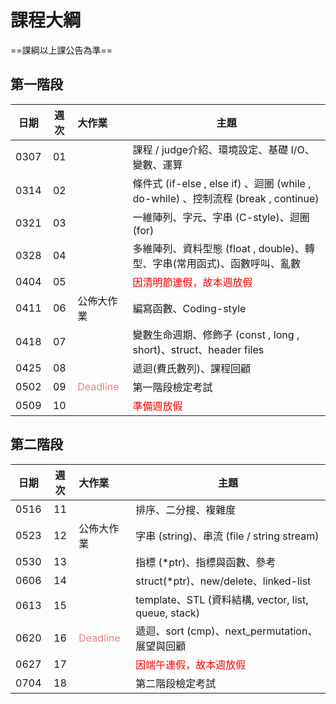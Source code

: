 # 課程大綱

==課綱以上課公告為準==

## 第一階段

| 日期 | 週次 | 大作業     | 主題                                               |
| :--: | :--: | :--------- | -------------------------------------------------- |
| 0307 |  01  |            | 課程 / judge介紹、環境設定、基礎 I/O、變數、運算  |
| 0314 |  02  |            | 條件式 (if-else , else if) 、迴圈 (while , do-while) 、控制流程 (break , continue) | 
| 0321 |  03  |            | 一維陣列、字元、字串 (C-style)、迴圈 (for)           |
| 0328 |  04  |            | 多維陣列、資料型態 (float , double)、轉型、字串(常用函式)、函數呼叫、亂數    |
| 0404 |  05  |            | <font color="#f00">因清明節連假，故本週放假 </font>                     |
| 0411 |  06  | 公佈大作業 | 編寫函數、Coding-style |
| 0418 |  07  |            | 變數生命週期、修飾子 (const , long , short)、struct、header files             |
| 0425 |  08  |            | 遞迴(費氏數列)、課程回顧                           |
| 0502 |  09  |  <font color="#F08080">Deadline</font> | 第一階段檢定考試                                   |
| 0509 |  10  |            | <font color="#f00">準備週放假</font>                                  |

## 第二階段
| 日期 | 週次 | 大作業     | 主題                                               |
| :--: | :--: | :-------   | -------------------------------------------------- |
| 0516 |  11  |            | 排序、二分搜、複雜度                      |
| 0523 |  12  | 公佈大作業 | 字串 (string)、串流 (file / string stream)             |
| 0530 |  13  |            | 指標 (\*ptr)、指標與函數、參考                      |
| 0606 |  14  |            | struct(\*ptr)、new/delete、linked-list
| 0613 |  15  |            | template、STL (資料結構, vector, list, queue, stack)  |
| 0620 |  16  | <font color="#F08080">Deadline</font>  | 遞迴、sort (cmp)、next_permutation、展望與回顧                |
| 0627 |  17  |            | <font color="#f00">因端午連假，故本週放假</font>                      |
| 0704 |  18  |            | 第二階段檢定考試                                   |
